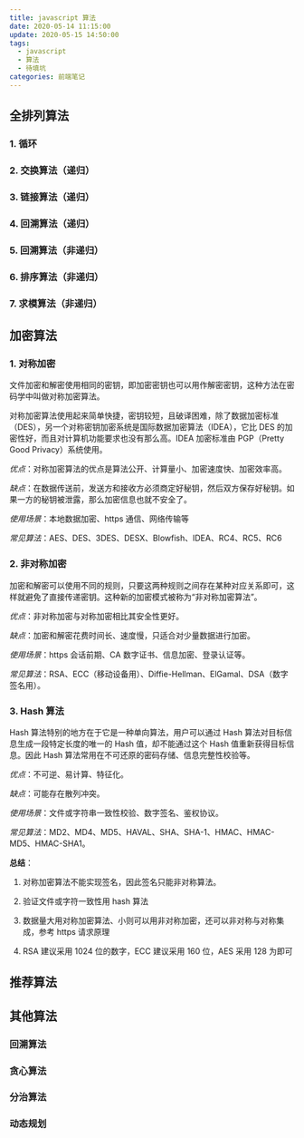```yaml
---
title: javascript 算法
date: 2020-05-14 11:15:00
update: 2020-05-15 14:50:00
tags:
  - javascript
  - 算法
  - 待填坑
categories: 前端笔记
---
```


## 全排列算法

### 1. 循环

### 2. 交换算法（递归）

### 3. 链接算法（递归）

### 4. 回溯算法（递归）

### 5. 回溯算法（非递归）

### 6. 排序算法（非递归）

### 7. 求模算法（非递归）

<!--more-->

## 加密算法

### 1. 对称加密

文件加密和解密使用相同的密钥，即加密密钥也可以用作解密密钥，这种方法在密码学中叫做对称加密算法。

对称加密算法使用起来简单快捷，密钥较短，且破译困难，除了数据加密标准（DES），另一个对称密钥加密系统是国际数据加密算法（IDEA），它比 DES 的加密性好，而且对计算机功能要求也没有那么高。IDEA 加密标准由 PGP（Pretty Good Privacy）系统使用。

*优点*：对称加密算法的优点是算法公开、计算量小、加密速度快、加密效率高。

*缺点*：在数据传送前，发送方和接收方必须商定好秘钥，然后双方保存好秘钥。如果一方的秘钥被泄露，那么加密信息也就不安全了。

*使用场景*：本地数据加密、https 通信、网络传输等

*常见算法*：AES、DES、3DES、DESX、Blowfish、IDEA、RC4、RC5、RC6

### 2. 非对称加密

加密和解密可以使用不同的规则，只要这两种规则之间存在某种对应关系即可，这样就避免了直接传递密钥。这种新的加密模式被称为“非对称加密算法”。

*优点*：非对称加密与对称加密相比其安全性更好。

*缺点*：加密和解密花费时间长、速度慢，只适合对少量数据进行加密。

*使用场景*：https 会话前期、CA 数字证书、信息加密、登录认证等。

*常见算法*：RSA、ECC（移动设备用）、Diffie-Hellman、ElGamal、DSA（数字签名用）。

### 3. Hash 算法

Hash 算法特别的地方在于它是一种单向算法，用户可以通过 Hash 算法对目标信息生成一段特定长度的唯一的 Hash 值，却不能通过这个 Hash 值重新获得目标信息。因此 Hash 算法常用在不可还原的密码存储、信息完整性校验等。

*优点*：不可逆、易计算、特征化。

*缺点*：可能存在散列冲突。

*使用场景*：文件或字符串一致性校验、数字签名、鉴权协议。

*常见算法*：MD2、MD4、MD5、HAVAL、SHA、SHA-1、HMAC、HMAC-MD5、HMAC-SHA1。

**总结**：

1. 对称加密算法不能实现签名，因此签名只能非对称算法。

2. 验证文件或字符一致性用 hash 算法

3. 数据量大用对称加密算法、小则可以用非对称加密，还可以非对称与对称集成，参考 https 请求原理

4. RSA 建议采用 1024 位的数字，ECC 建议采用 160 位，AES 采用 128 为即可

## 推荐算法

## 其他算法

### 回溯算法

### 贪心算法

### 分治算法

### 动态规划
